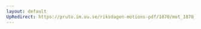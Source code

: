 ```yaml
---
layout: default
UpRedirect: https://pruto.im.uu.se/riksdagen-motions-pdf/1870/mot_1870__ak__197/mot_1870__ak__197-001.pdf
---
```

